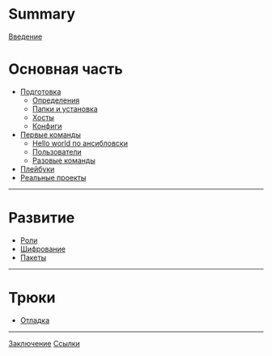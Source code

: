 # Summary

[Введение](./00_intro.md)

# Основная часть

- [Подготовка](./01_preparation/00_index.md)
  - [Определения](./01_preparation/01_definitions.md)
  - [Папки и установка](./01_preparation/02_install.md)
  - [Хосты](./01_preparation/03_hosts.md)
  - [Конфиги](./01_preparation/04_configs.md)
- [Первые команды](./02_first_commands/00_index.md)
  - [Hello world по ансибловски](./02_first_commands/01_hello_world.md)
  - [Пользователи](./02_first_commands/02_users.md)
  - [Разовые команды](./02_first_commands/03_adhoc_commands.md)
- [Плейбуки](./03_playbooks/00_index.md)
- [Реальные проекты]()

---

# Развитие

- [Роли]()
- [Шифрование]()
- [Пакеты]()

---

# Трюки

- [Отладка]()

---

[Заключение]()
[Ссылки]()
